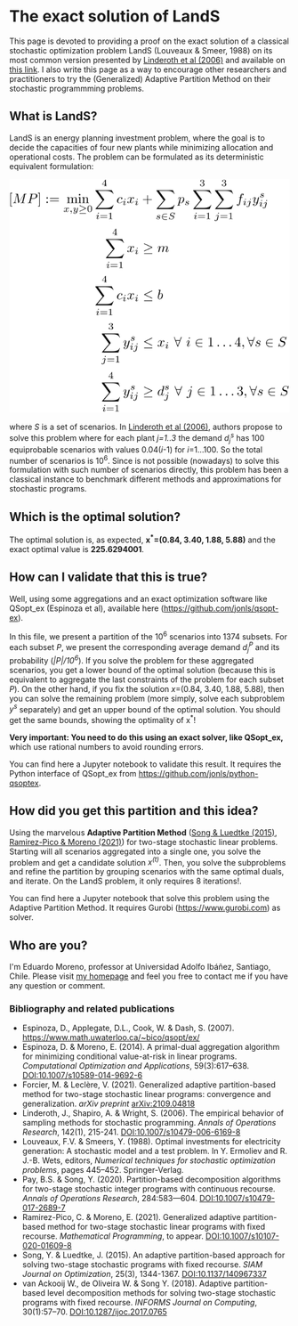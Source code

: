# The exact solution of LandS
This page is devoted to providing a proof on the exact solution of a classical stochastic optimization problem LandS  (Louveaux & Smeer, 1988) on its most common version presented by [Linderoth et al (2006)](https://dx.doi.org/10.1007/s10479-006-6169-8) and available on [this link](http://pages.cs.wisc.edu/~swright/stochastic/sampling/). I also write this page as a way to encourage other researchers and practitioners to try the (Generalized) Adaptive Partition Method on their stochastic programmming problems.

## What is LandS?
LandS is an energy planning investment problem, where the goal is to decide the capacities of four new plants while minimizing allocation and operational costs. The problem can be formulated as its deterministic equivalent formulation:

![](master_problem.svg)
<!---
[MP] := \min_{x,y \geq 0}   \sum_{i=1}^4  c_i x_i &+ \sum_{s\in S} p_s \sum_{i=1}^3 \sum_{j=1}^3f_{ij}y_{ij}^s\\
\sum_{i=1}^4  x_i &\geq m\\
\sum_{i=1}^4 c_ix_i &\leq b\\
\sum_{j=1}^3 y_{ij}^s &\leq x_i ~\forall~ i\in 1\ldots 4, \forall s\in S\\
\sum_{i=1}^4 y_{ij}^s &\geq d_j^s  ~\forall~ j\in 1\ldots 3,  \forall s\in S
-->
where *S* is a set of scenarios. In [Linderoth et al (2006)](https://dx.doi.org/10.1007/s10479-006-6169-8), authors propose to solve this problem where for each plant *j=1..3* the demand *d<sub>j</sub><sup>s</sup>* has 100 equiprobable scenarios with values 0.04(*i*-1) for *i*=1...100. So the total number of scenarios is 10<sup>6</sup>.  Since is not possible (nowadays) to solve this formulation with such  number of scenarios directly, this problem has been a classical instance to benchmark different methods and approximations for stochastic programs.

## Which is the optimal solution?
  The optimal solution is, as expected, **x<sup>*</sup>=(0.84, 3.40, 1.88, 5.88)** and the exact optimal value is **225.6294001**.

## How can I validate that this is true?
Well, using some aggregations and an exact optimization software like QSopt_ex (Espinoza et al), available here (https://github.com/jonls/qsopt-ex).
  
In this file, we present a partition of the 10<sup>6</sup> scenarios into 1374 subsets. For each subset *P*, we present the corresponding average demand *d<sub>j</sub><sup>P</sup>* and its probability (*|P|/10<sup>6</sup>*). If you solve the problem for these aggregated scenarios, you get a lower bound of the optimal solution (because this is equivalent to aggregate the last constraints of the problem for each subset *P*).  On the other hand, if you fix the solution *x*=(0.84, 3.40, 1.88, 5.88), then you can solve the remaining problem (more simply, solve each subproblem *y<sup>s</sup>* separately) and get an upper bound of the optimal solution. You should get the same bounds, showing the optimality of x<sup>*</sup>! 
  
 **Very important: You need to do this using an exact solver, like QSopt_ex,** which use rational numbers to avoid rounding errors. 
  
You can find here a Jupyter notebook to validate this result. It requires the Python interface of QSopt_ex from https://github.com/jonls/python-qsoptex.
  
## How did you get this partition and this idea?
Using the marvelous **Adaptive Partition Method** ([Song & Luedtke (2015)](https://doi.org/10.1137/140967337), [Ramirez-Pico & Moreno (2021)](https://doi.org/10.1007/s10107-020-01609-8)) for two-stage stochastic linear problems. Starting will all scenarios aggregated into a single one, you solve the problem and get a candidate solution *x<sup>(t)</sup>*. Then, you solve the subproblems and refine the partition by grouping scenarios with the same optimal duals, and iterate.  On the LandS problem, it only requires 8 iterations!.

You can find here a Jupyter notebook that solve this problem using the Adaptive Partition Method. It requires Gurobi (https://www.gurobi.com) as solver. 
  
## Who are you?
I'm Eduardo Moreno, professor at Universidad Adolfo Ibáñez, Santiago, Chile. Please visit [my homepage](https://emoreno.uai.cl) and feel you free to contact me if you have any question or comment.
  

### Bibliography and related publications
- Espinoza, D., Applegate, D.L., Cook, W. & Dash, S. (2007). https://www.math.uwaterloo.ca/~bico/qsopt/ex/ 
- Espinoza, D. & Moreno, E. (2014). A primal-dual aggregation algorithm for minimizing conditional value-at-risk in linear programs. _Computational  Optimization  and  Applications_, 59(3):617–638. [DOI:10.1007/s10589-014-9692-6](https://dx.doi.org/10.1007/s10589-014-9692-6) 
- Forcier, M. & Leclère, V. (2021). Generalized adaptive partition-based method for two-stage stochastic linear programs: convergence and generalization. _arXiv preprint_ [arXiv:2109.04818](https://arxiv.org/abs/2109.04818)
- Linderoth, J., Shapiro, A. & Wright, S. (2006). The empirical behavior of sampling methods for stochastic programming. _Annals of Operations Research_,  142(1), 215-241. [DOI:10.1007/s10479-006-6169-8](https://dx.doi.org/10.1007/s10479-006-6169-8)
- Louveaux, F.V. & Smeers, Y. (1988). Optimal investments for electricity generation: A stochastic model and a test problem. In Y. Ermoliev and R. J.-B. Wets, editors, _Numerical techniques for stochastic optimization problems_, pages 445–452. Springer-Verlag.
- Pay, B.S. & Song, Y. (2020). Partition-based  decomposition  algorithms  for  two-stage  stochastic  integer  programs with  continuous  recourse. _Annals  of  Operations  Research_, 284:583—604. [DOI:10.1007/s10479-017-2689-7](https://dx.doi.org/10.1007/s10479-017-2689-7)
- Ramirez-Pico, C. & Moreno, E. (2021). Generalized adaptive partition-based method for two-stage stochastic linear programs with fixed recourse. _Mathematical Programming_, to appear. [DOI:10.1007/s10107-020-01609-8](https://dx.doi.org/10.1007/s10107-020-01609-8)
- Song, Y. & Luedtke, J. (2015). An adaptive partition-based approach for solving two-stage stochastic programs with fixed recourse. _SIAM Journal on Optimization_, 25(3), 1344-1367. [DOI:10.1137/140967337](https://dx.doi.org/10.1137/140967337)
- van Ackooij W., de Oliveira W. & Song Y. (2018). Adaptive partition-based level decomposition methods for solving two-stage stochastic programs with fixed recourse. _INFORMS Journal on Computing_, 30(1):57–70. [DOI:10.1287/ijoc.2017.0765](https://dx.doi.org/10.1287/ijoc.2017.0765)

